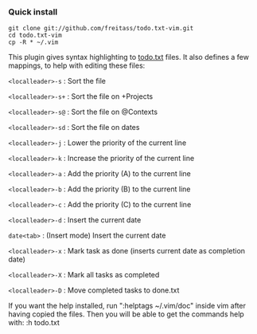 ### Quick install

    git clone git://github.com/freitass/todo.txt-vim.git
    cd todo.txt-vim
    cp -R * ~/.vim


This plugin gives syntax highlighting to [todo.txt](http://todotxt.com/) files. It also defines a few mappings, to help with editing these files:

`<localleader>-s` : Sort the file

`<localleader>-s+` : Sort the file on +Projects

`<localleader>-s@` : Sort the file on @Contexts

`<localleader>-sd` : Sort the file on dates

`<localleader>-j` : Lower the priority of the current line

`<localleader>-k` : Increase the priority of the current line

`<localleader>-a` : Add the priority (A) to the current line

`<localleader>-b` : Add the priority (B) to the current line

`<localleader>-c` : Add the priority (C) to the current line

`<localleader>-d` : Insert the current date

`date<tab>`  : (Insert mode) Insert the current date

`<localleader>-x` : Mark task as done (inserts current date as completion date)

`<localleader>-X` : Mark all tasks as completed

`<localleader>-D` : Move completed tasks to done.txt

If you want the help installed, run ":helptags ~/.vim/doc" inside vim after having copied the files.
Then you will be able to get the commands help with: :h todo.txt
